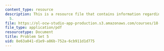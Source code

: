 ```yaml
---
content_type: resource
description: This is a resource file that contains information regarding problem set
  5.
file: https://ol-ocw-studio-app-production.s3.amazonaws.com/courses/18-05-introduction-to-probability-and-statistics-spring-2014/8e63a041d1e9a86b752a6cb911d1d775_MIT18_05S14_ps5.pdf
file_type: application/pdf
resourcetype: Document
title: Problem Set 5
uid: 8e63a041-d1e9-a86b-752a-6cb911d1d775
---
```

